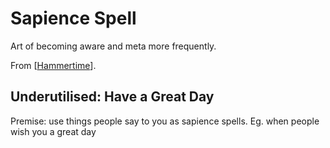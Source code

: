 # Sapience Spell

Art of becoming aware and meta more frequently. 

From [[Hammertime]].

## Underutilised: Have a Great Day
Premise: use things people say to you as sapience spells. Eg. when people wish you a great day

[//begin]: # "Autogenerated link references for markdown compatibility"
[Hammertime]: hammertime "Hammertime"
[//end]: # "Autogenerated link references"